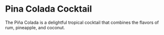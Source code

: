 # Pina Colada Cocktail

The Piña Colada is a delightful tropical cocktail that combines the flavors of rum, pineapple, and coconut.
